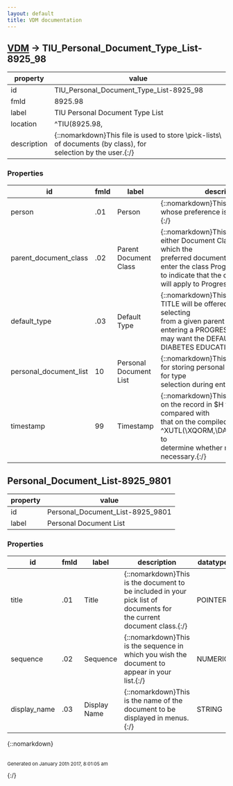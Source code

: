 ```yaml
---
layout: default
title: VDM documentation
---
```


## [VDM](TableOfContent.md) &#8594; TIU_Personal_Document_Type_List-8925_98 

 property | value 
--- | --- 
 id | TIU_Personal_Document_Type_List-8925_98
 fmId | 8925.98
 label | TIU Personal Document Type List
 location | ^TIU(8925.98,
 description | {::nomarkdown}This file is used to store \pick-lists\ of documents (by class), for<br/>selection by the user.{:/}

### Properties

| id | fmId | label | description | datatype | location | attributes | range | 
| --- | --- | --- | --- | --- | --- | --- | --- | 
| person | .01 | Person | {::nomarkdown}This is the person whose preference is being identified.{:/} | POINTER |  | REQUIRED, INDEXED | [New_Person-200](New_Person-200.md) | 
| parent_document_class | .02 | Parent Document Class | {::nomarkdown}This is the group (i.e., either Document Class or Class) to which the<br/>preferred document list belongs.  i.e., enter the class Progress Notes<br/>to indicate that the corresponding list will apply to Progress Notes.{:/} | POINTER |  |  | TIU_Document_Definition-8925_1 | 
| default_type | .03 | Default Type | {::nomarkdown}This determines what TITLE will be offered by default when selecting<br/>from a given parent class (e.g., when entering a PROGRESS NOTE, you<br/>may want the DEFAULT TITLE to be DIABETES EDUCATION, etc.).{:/} | POINTER |  |  | TIU_Document_Definition-8925_1 | 
| personal_document_list | 10 | Personal Document List | {::nomarkdown}This Multiple is used for storing personal lists of documents for type<br/>selection during entry/editing.{:/} | [OBJECT] |  |  | [Personal_Document_List-8925_9801](#Personal_Document_List-8925_9801)  | 
| timestamp | 99 | Timestamp | {::nomarkdown}This is the timestamp on the record in $H format which is compared with<br/>that on the compiled menu in ^XUTL(\XQORM\,\DA;TIU(8925.98,\,99) to<br/>determine whether recompilation is necessary.{:/} | STRING |  |  |  | 

## <a name="Personal_Document_List-8925_9801"></a>Personal_Document_List-8925_9801 

 property | value 
--- | --- 
 id | Personal_Document_List-8925_9801
 label | Personal Document List

### Properties

| id | fmId | label | description | datatype | location | attributes | range | 
| --- | --- | --- | --- | --- | --- | --- | --- | 
| title | .01 | Title | {::nomarkdown}This is the document to be included in your pick list of documents for<br/>the current document class.{:/} | POINTER |  | REQUIRED, INDEXED | TIU_Document_Definition-8925_1 | 
| sequence | .02 | Sequence | {::nomarkdown}This is the sequence in which you wish the document to appear in your<br/>list.{:/} | NUMERIC |  |  |  | 
| display_name | .03 | Display Name | {::nomarkdown}This is the name of the document to be displayed in menus.{:/} | STRING |  |  |  | 

{::nomarkdown} <br/><br/><p style="font-size: 11px">Generated on January 20th 2017, 8:01:05 am</p>{:/}